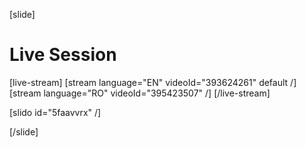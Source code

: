 [slide]
# Live Session

[live-stream]
[stream language="EN" videoId="393624261" default /]
[stream language="RO" videoId="395423507" /]
[/live-stream]

[slido id="5faavvrx" /]

[/slide]